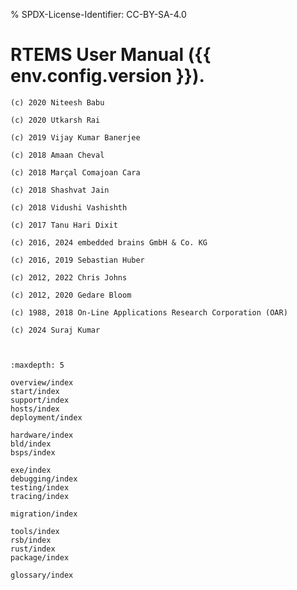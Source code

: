 % SPDX-License-Identifier: CC-BY-SA-4.0

# RTEMS User Manual ({{ env.config.version }}).

```{topic} Copyrights and License
(c) 2020 Niteesh Babu

(c) 2020 Utkarsh Rai

(c) 2019 Vijay Kumar Banerjee

(c) 2018 Amaan Cheval

(c) 2018 Marçal Comajoan Cara

(c) 2018 Shashvat Jain

(c) 2018 Vidushi Vashishth

(c) 2017 Tanu Hari Dixit

(c) 2016, 2024 embedded brains GmbH & Co. KG

(c) 2016, 2019 Sebastian Huber

(c) 2012, 2022 Chris Johns

(c) 2012, 2020 Gedare Bloom

(c) 1988, 2018 On-Line Applications Research Corporation (OAR)

(c) 2024 Suraj Kumar
```

```{include} ../common/license.md
```

```{include} ../common/header.md
```

```{toctree}
:maxdepth: 5

overview/index
start/index
support/index
hosts/index
deployment/index

hardware/index
bld/index
bsps/index

exe/index
debugging/index
testing/index
tracing/index

migration/index

tools/index
rsb/index
rust/index
package/index

glossary/index
```
